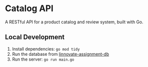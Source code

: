# Catalog API

A RESTful API for a product catalog and review system, built with Go.

## Local Development

1. Install dependencies: `go mod tidy`
2. Run the database from [linnovate-assignment-db](https://github.com/Monkhai/linnovate-assignment-db)
3. Run the server: `go run main.go`
